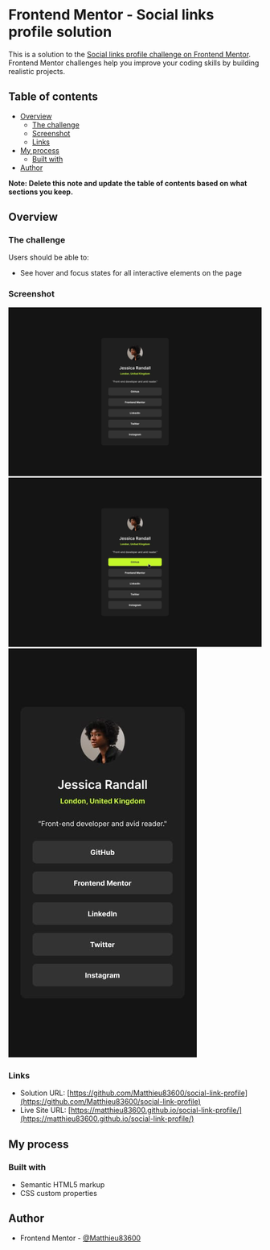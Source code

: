 # Frontend Mentor - Social links profile solution

This is a solution to the [Social links profile challenge on Frontend Mentor](https://www.frontendmentor.io/challenges/social-links-profile-UG32l9m6dQ). Frontend Mentor challenges help you improve your coding skills by building realistic projects.

## Table of contents

- [Overview](#overview)
  - [The challenge](#the-challenge)
  - [Screenshot](#screenshot)
  - [Links](#links)
- [My process](#my-process)
  - [Built with](#built-with)
- [Author](#author)

**Note: Delete this note and update the table of contents based on what sections you keep.**

## Overview

### The challenge

Users should be able to:

- See hover and focus states for all interactive elements on the page

### Screenshot

![](./design/destkop-design.jpg)
![](./design/active-states.jpg)
![](./design/mobile-design.jpg)

### Links

- Solution URL: [https://github.com/Matthieu83600/social-link-profile](https://github.com/Matthieu83600/social-link-profile)
- Live Site URL: [https://matthieu83600.github.io/social-link-profile/](https://matthieu83600.github.io/social-link-profile/)

## My process

### Built with

- Semantic HTML5 markup
- CSS custom properties

## Author

- Frontend Mentor - [@Matthieu83600](https://www.frontendmentor.io/profile/Matthieu83600)
